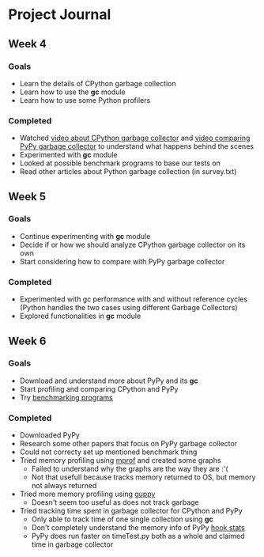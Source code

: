 # Project Journal

## Week 4
### Goals
* Learn the details of CPython garbage collection
* Learn how to use the **gc** module
* Learn how to use some Python profilers
### Completed
* Watched [video about CPython garbage collector](https://www.youtube.com/watch?v=CLW5Lyc1FN8) and [video comparing PyPy garbage collector](https://www.youtube.com/watch?v=zQVytExlnEk) to understand what happens behind the scenes
* Experimented with **gc** module
* Looked at possible benchmark programs to base our tests on
* Read other articles about Python garbage collection (in survey.txt)

## Week 5
### Goals
* Continue experimenting with **gc** module
* Decide if or how we should analyze CPython garbage collector on its own
* Start considering how to compare with PyPy garbage collector
### Completed
* Experimented with gc performance with and without reference cycles (Python handles the two cases using different Garbage Collectors)
* Explored functionalities in **gc** module

## Week 6
### Goals
* Download and understand more about PyPy and its **gc**
* Start profiling and comparing CPython and PyPy
* Try [benchmarking programs](https://github.com/CAS-Atlantic/python-gc-benchmark/tree/master/)
### Completed
* Downloaded PyPy
* Research some other papers that focus on PyPy garbage collector
* Could not correcty set up mentioned benchmark thing
* Tried memory profiling using [mprof](https://pypi.org/project/memory-profiler/) and created some graphs
    * Failed to understand why the graphs are the way they are :'(
    * Not that usefull because tracks memory returned to OS, but memory not always returned
* Tried more memory profiling using [guppy](https://pypi.org/project/guppy3/)
    * Doesn't seem too useful as does not track garbage
* Tried tracking time spent in garbage collector for CPython and PyPy
    * Only able to track time of one single collection using **gc** 
    * Don't completely understand the memory info of PyPy [hook stats](https://doc.pypy.org/en/latest/gc_info.html#gc-hooks)
    * PyPy does run faster on timeTest.py both as a whole and claimed time in garbage collector
